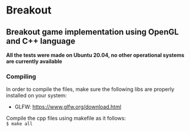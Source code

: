 # Breakout
## Breakout game implementation using OpenGL and C++ language
**All the tests were made on Ubuntu 20.04, no other operational systems are currently available**
### Compiling
In order to compile the files, make sure the following libs are properly installed on your system:  
* GLFW: https://www.glfw.org/download.html 

Compile the cpp files using makefile as it follows:  
`$ make all `